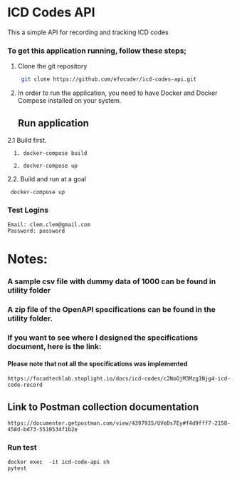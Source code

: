 # ICD Codes API

This a simple API for recording and tracking ICD codes

### To get this application running, follow these steps;

1. Clone the git repository
   ```bash
    git clone https://github.com/efocoder/icd-codes-api.git
   ```
2. In order to run the application, you need to have Docker and Docker Compose installed on your system.

   ## Run application

2.1 Build first.

  ```docker-compose
    1. docker-compose build
    
    2. docker-compose up
   ```

2.2. Build and run at a goal

   ```docker-compose
    docker-compose up
```

### Test Logins
```
Email: clem.clem@gmail.com
Password: password
```

# Notes:

### A sample csv file with dummy data of 1000 can be found in utility folder

### A zip file of the OpenAPI specifications can be found in the utility folder.

### If you want to see where I designed the specifications document, here is the link:

#### Please note that not all the specifications was implemented

```Link
https://focadtechlab.stoplight.io/docs/icd-codes/c2NoOjM3Mzg1Njg4-icd-code-record
```

## Link to Postman collection documentation

```url
https://documenter.getpostman.com/view/4397935/UVeDs7Ey#f4d9fff7-2158-458d-bd73-5510534f1b2e
```

### Run test

```Docker
docker exec  -it icd-code-api sh
pytest
```
